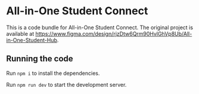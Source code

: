 # All-in-One Student Connect

This is a code bundle for All-in-One Student Connect. The original project is available at https://www.figma.com/design/rjzDtw6Qrm90HvlGhVp8Ub/All-in-One-Student-Hub.

## Running the code

Run `npm i` to install the dependencies.

Run `npm run dev` to start the development server.